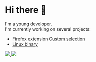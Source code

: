 # Hi there 👋

I'm a young developer. <br/>
I'm currently working on several projects: 
* Firefox extension <a href="https://chrome.google.com/webstore/detail/custom-selection/jhhlpjihbkjhkffkcopcpbdldaokmpjj">Custom selection</a>
* [Linux binary](https://github.com/Pythack/permscan)
<a href="https://github.com/Pythack">
  <img src="https://github-readme-stats.vercel.app/api?username=Pythack&show_icons=true&theme=tokyonight">
</a>
<a href="https://github.com/Pythack">
  <img src="https://github-readme-stats.vercel.app/api/top-langs/?username=Pythack&theme=tokyonight">
</a>

